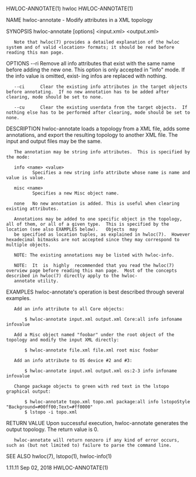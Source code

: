 HWLOC-ANNOTATE(1)                                                                         hwloc                                                                         HWLOC-ANNOTATE(1)

NAME
       hwloc-annotate - Modify attributes in a XML topology

SYNOPSIS
       hwloc-annotate [options] <input.xml> <output.xml> <location> <mode> <annotation>

       Note that hwloc(7) provides a detailed explanation of the hwloc system and of valid <location> formats; it should be read before reading this man page.

OPTIONS
       --ri      Remove  all info attributes that exist with the same name before adding the new one.  This option is only accepted in "info" mode.  If the info value is omitted, exist‐
                 ing infos are replaced with nothing.

       --ci      Clear the existing info attributes in the target objects before annotating.  If no new annotation has to be added after clearing, mode should be set to none.

       --cu      Clear the existing userdata from the target objects.  If nothing else has to be performed after clearing, mode should be set to none.

DESCRIPTION
       hwloc-annotate loads a topology from a XML file, adds some annotations, and export the resulting topology to another XML file.  The input and output files may be the same.

       The annotation may be string info attributes.  This is specified by the mode:

       info <name> <value>
              Specifies a new string info attribute whose name is name and value is value.

       misc <name>
              Specifies a new Misc object name.

       none   No new annotation is added. This is useful when clearing existing attributes.

       Annotations may be added to one specific object in the topology, all of them, or all of a given type.  This is specified by the location (see also EXAMPLES below).   Objects  may
       be specified as location tuples, as explained in hwloc(7).  However hexadecimal bitmasks are not accepted since they may correspond to multiple objects.

       NOTE: The existing annotations may be listed with hwloc-info.

       NOTE:  It  is  highly  recommended that you read the hwloc(7) overview page before reading this man page.  Most of the concepts described in hwloc(7) directly apply to the hwloc-
       annotate utility.

EXAMPLES
       hwloc-annotate's operation is best described through several examples.

       Add an info attribute to all Core objects:

           $ hwloc-annotate input.xml output.xml Core:all info infoname infovalue

       Add a Misc object named "foobar" under the root object of the topology and modify the input XML directly:

           $ hwloc-annotate file.xml file.xml root misc foobar

       Add an info attribute to OS device #2 and #3:

           $ hwloc-annotate input.xml output.xml os:2-3 info infoname infovalue

       Change package objects to green with red text in the lstopo graphical output:

           $ hwloc-annotate topo.xml topo.xml package:all info lstopoStyle "Background=#00ff00;Text=#ff0000"
           $ lstopo -i topo.xml

RETURN VALUE
       Upon successful execution, hwloc-annotate generates the output topology.  The return value is 0.

       hwloc-annotate will return nonzero if any kind of error occurs, such as (but not limited to) failure to parse the command line.

SEE ALSO
       hwloc(7), lstopo(1), hwloc-info(1)

1.11.11                                                                                Sep 02, 2018                                                                     HWLOC-ANNOTATE(1)
